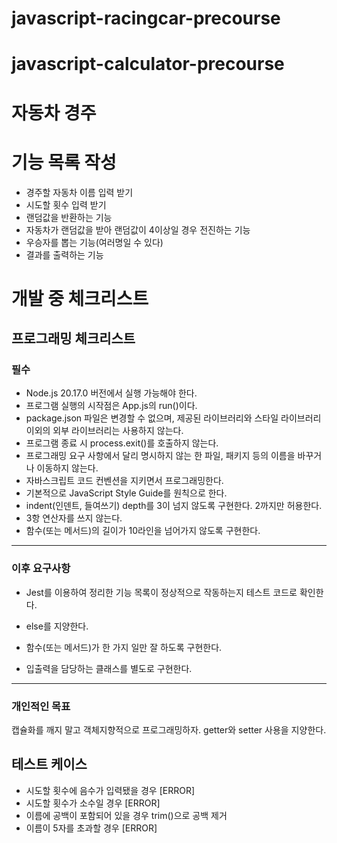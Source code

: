 # javascript-racingcar-precourse

# javascript-calculator-precourse

# 자동차 경주

# 기능 목록 작성

- 경주할 자동차 이름 입력 받기
- 시도할 횟수 입력 받기
- 랜덤값을 반환하는 기능
- 자동차가 랜덤값을 받아 랜덤값이 4이상일 경우 전진하는 기능
- 우승자를 뽑는 기능(여러명일 수 있다)
- 결과를 출력하는 기능

# 개발 중 체크리스트

## 프로그래밍 체크리스트

### 필수

- Node.js 20.17.0 버전에서 실행 가능해야 한다.
- 프로그램 실행의 시작점은 App.js의 run()이다.
- package.json 파일은 변경할 수 없으며, 제공된 라이브러리와 스타일 라이브러리 이외의 외부 라이브러리는 사용하지 않는다.
- 프로그램 종료 시 process.exit()를 호출하지 않는다.
- 프로그래밍 요구 사항에서 달리 명시하지 않는 한 파일, 패키지 등의 이름을 바꾸거나 이동하지 않는다.
- 자바스크립트 코드 컨벤션을 지키면서 프로그래밍한다.
- 기본적으로 JavaScript Style Guide를 원칙으로 한다.
- indent(인덴트, 들여쓰기) depth를 3이 넘지 않도록 구현한다. 2까지만 허용한다.
- 3항 연산자를 쓰지 않는다.
- 함수(또는 메서드)의 길이가 10라인을 넘어가지 않도록 구현한다.

---

### 이후 요구사항

- Jest를 이용하여 정리한 기능 목록이 정상적으로 작동하는지 테스트 코드로 확인한다.

- else를 지양한다.

- 함수(또는 메서드)가 한 가지 일만 잘 하도록 구현한다.

- 입출력을 담당하는 클래스를 별도로 구현한다.

---

### 개인적인 목표

캡슐화를 깨지 말고 객체지향적으로 프로그래밍하자. getter와 setter 사용을 지양한다.

## 테스트 케이스

- 시도할 횟수에 음수가 입력됐을 경우 [ERROR]
- 시도할 횟수가 소수일 경우 [ERROR]
- 이름에 공백이 포함되어 있을 경우 trim()으로 공백 제거
- 이름이 5자를 초과할 경우 [ERROR]
